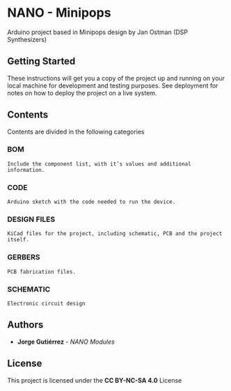 # NANO - Minipops

Arduino project based in Minipops design by Jan Ostman (DSP Synthesizers)

## Getting Started

These instructions will get you a copy of the project up and running on your local machine for development and testing purposes. See deployment for notes on how to deploy the project on a live system.

## Contents

Contents are divided in the following categories

### BOM

```
Include the component list, with it’s values and additional information.
```

### CODE

```
Arduino sketch with the code needed to run the device.
```

### DESIGN FILES

```
KiCad files for the project, including schematic, PCB and the project itself.
```

### GERBERS

```
PCB fabrication files.
```

### SCHEMATIC

```
Electronic circuit design
```

## Authors

* **Jorge Gutiérrez** - *NANO Modules* 

## License

This project is licensed under the **CC BY-NC-SA 4.0** License

